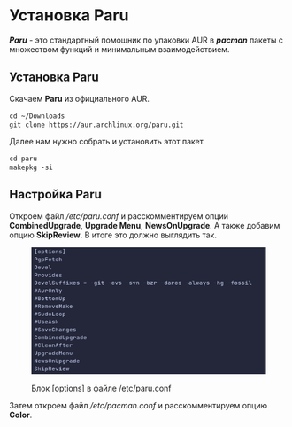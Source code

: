 # Установка Paru

_**Paru**_ - это стандартный помощник по упаковки AUR в _**pacman**_ пакеты с множеством функций и минимальным взаимодействием.

## Установка Paru

Скачаем **Paru** из официального AUR.

```shell
cd ~/Downloads
git clone https://aur.archlinux.org/paru.git
```

Далее нам нужно собрать и установить этот пакет.

```shell
cd paru
makepkg -si
```

## Настройка Paru

Откроем файл _/etc/paru.conf_ и расскомментируем опции **CombinedUpgrade**, **Upgrade Menu**, **NewsOnUpgrade**. А также добавим опцию **SkipReview**. В итоге это должно выглядить так.

<figure><img src="../../.gitbook/assets/image (3).png" alt=""><figcaption><p>Блок [options] в файле /etc/paru.conf</p></figcaption></figure>

Затем откроем файл _/etc/pacman.conf_ и расскомментируем опцию **Color**.
